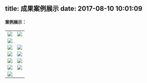 title: 成果案例展示
date: 2017-08-10 10:01:09
---
#### 案例展示：

|  |  |
| ------| ------ |
| ![](http://fs-image.pull.net.cn/17-8-10/17475930.jpg!800) | ![](http://fs-image.pull.net.cn/17-8-10/10074718.jpg!800) | 
| ![](http://fs-image.pull.net.cn/17-8-10/54914067.jpg!800) | |
| ![](http://fs-image.pull.net.cn/17-8-10/70071895.jpg!800) | ![](http://fs-image.pull.net.cn/17-8-10/16866468.jpg!800) | 
| ![](http://fs-image.pull.net.cn/17-8-10/70214955.jpg!800) | ![](http://fs-image.pull.net.cn/17-8-10/67469001.jpg!800) |
| ![](http://fs-image.pull.net.cn/17-8-10/75443176.jpg!800) | ![](http://fs-image.pull.net.cn/17-8-10/87901059.jpg!800) |
| ![](http://fs-image.pull.net.cn/17-8-10/47543427.jpg!800) | ![](http://fs-image.pull.net.cn/17-8-10/90079341.jpg!800)|
| ![](http://fs-image.pull.net.cn/17-8-10/39896604.jpg!800) | |